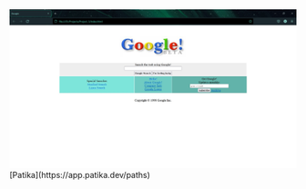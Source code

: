 <div class="container" >
        <img src="images/my_google.jpg" alt="Google">
    </div>
[Patika](https://app.patika.dev/paths)
